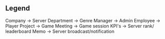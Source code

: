 ## Legend
Company -> Server
Department -> Genre
Manager -> Admin
Employee -> Player
Project -> Game
Meeting -> Game session
KPI's -> Server rank/ leaderboard
Memo -> Server broadcast/notification
